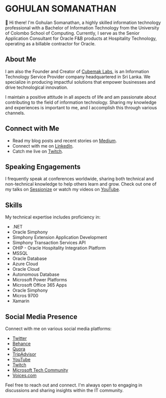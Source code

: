 # GOHULAN SOMANATHAN

👋 Hi there! I'm Gohulan Somanathan, a highly skilled information technology professional with a Bachelor of Information Technology from the University of Colombo School of Computing. Currently, I serve as the Senior Application Consultant for Oracle F&B products at Hospitality Technology, operating as a billable contractor for Oracle.

## About Me

I am also the Founder and Creator of [Cubemak Labs](https://cubemak.com), is an Information Technology Service Provider company headquartered in Sri Lanka. We specialize in producing impactful solutions that empower businesses and drive technological innovation.

I maintain a positive attitude in all aspects of life and am passionate about contributing to the field of information technology. Sharing my knowledge and experiences is important to me, and I accomplish this through various channels.

## Connect with Me

- Read my blog posts and recent stories on [Medium](https://medium.com/@gohulan).
- Connect with me on [LinkedIn](https://www.linkedin.com/in/gohulan/).
- Catch me live on [Twitch](https://www.twitch.tv/gohulan).

## Speaking Engagements

I frequently speak at conferences worldwide, sharing both technical and non-technical knowledge to help others learn and grow. Check out one of my talks on [Sessionize](https://sessionize.com/gohulan) or watch my videos on [YouTube](https://www.youtube.com/@sgohulan).

## Skills

My technical expertise includes proficiency in:

- .NET
- Oracle Simphony
- Simphony Extension Application Development
- Simphony Transaction Services API
- OHIP - Oracle Hospitality Integration Platform
- MSSQL
- Oracle Database
- Azure Cloud
- Oracle Cloud
- Autonomous Database
- Microsoft Power Platforms
- Microsoft Office 365 Apps
- Oracle Simphony
- Micros 9700
- Xamarin

## Social Media Presence

Connect with me on various social media platforms:

- [Twitter](https://twitter.com/gohulan)
- [Behance](https://www.behance.net/gohulan)
- [Quora](https://www.quora.com/profile/Gohulan)
- [TripAdvisor](https://www.tripadvisor.com/Profile/Gohulan)
- [YouTube](https://www.youtube.com/@sgohulan)
- [Twitch](https://www.twitch.tv/gohulan)
- [Microsoft Tech Community](https://techcommunity.microsoft.com/t5/user/viewprofilepage/user-id/451347#profile)
- [Voices.com](https://www.voices.com/profile/gohulan)

Feel free to reach out and connect. I'm always open to engaging in discussions and sharing insights within the IT community.
